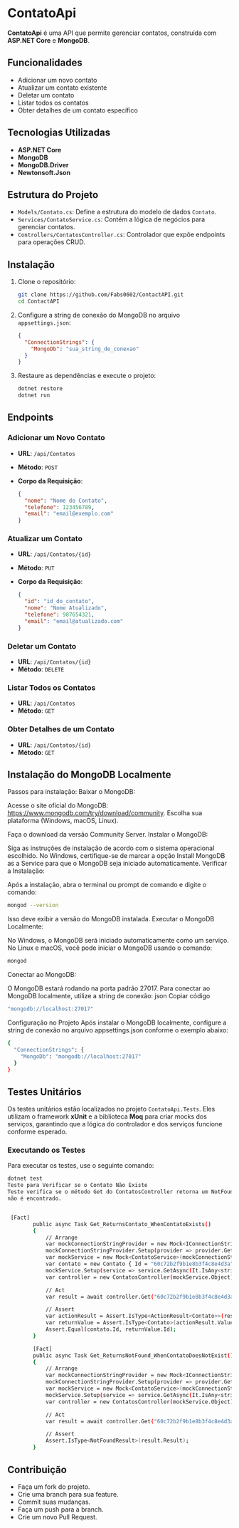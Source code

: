 # ContatoApi

**ContatoApi** é uma API que permite gerenciar contatos, construída com **ASP.NET Core** e **MongoDB**.

## Funcionalidades

- Adicionar um novo contato
- Atualizar um contato existente
- Deletar um contato
- Listar todos os contatos
- Obter detalhes de um contato específico

## Tecnologias Utilizadas

- **ASP.NET Core**
- **MongoDB**
- **MongoDB.Driver**
- **Newtonsoft.Json**

## Estrutura do Projeto

- `Models/Contato.cs`: Define a estrutura do modelo de dados `Contato`.
- `Services/ContatoService.cs`: Contém a lógica de negócios para gerenciar contatos.
- `Controllers/ContatosController.cs`: Controlador que expõe endpoints para operações CRUD.

## Instalação


1. Clone o repositório:

    ```sh
    git clone https://github.com/Fabs0602/ContactAPI.git
    cd ContactAPI
    ```

2. Configure a string de conexão do MongoDB no arquivo `appsettings.json`:

    ```json
    {
      "ConnectionStrings": {
        "MongoDb": "sua_string_de_conexao"
      }
    }
    ```

3. Restaure as dependências e execute o projeto:

    ```sh
    dotnet restore
    dotnet run
    ```

## Endpoints

### Adicionar um Novo Contato

- **URL**: `/api/Contatos`
- **Método**: `POST`
- **Corpo da Requisição**:

    ```json
    {
      "nome": "Nome do Contato",
      "telefone": 123456789,
      "email": "email@exemplo.com"
    }
    ```

### Atualizar um Contato

- **URL**: `/api/Contatos/{id}`
- **Método**: `PUT`
- **Corpo da Requisição**:

    ```json
    {
      "id": "id_do_contato",
      "nome": "Nome Atualizado",
      "telefone": 987654321,
      "email": "email@atualizado.com"
    }
    ```

### Deletar um Contato

- **URL**: `/api/Contatos/{id}`
- **Método**: `DELETE`

### Listar Todos os Contatos

- **URL**: `/api/Contatos`
- **Método**: `GET`

### Obter Detalhes de um Contato

- **URL**: `/api/Contatos/{id}`
- **Método**: `GET`

## Instalação do MongoDB Localmente

Passos para instalação:
Baixar o MongoDB:

Acesse o site oficial do MongoDB: https://www.mongodb.com/try/download/community.
Escolha sua plataforma (Windows, macOS, Linux).

Faça o download da versão Community Server.
Instalar o MongoDB:

Siga as instruções de instalação de acordo com o sistema operacional escolhido.
No Windows, certifique-se de marcar a opção Install MongoDB as a Service para que o MongoDB seja iniciado automaticamente.
Verificar a Instalação:

Após a instalação, abra o terminal ou prompt de comando e digite o comando:

```sh
mongod --version
```
Isso deve exibir a versão do MongoDB instalada.
Executar o MongoDB Localmente:

No Windows, o MongoDB será iniciado automaticamente como um serviço. No Linux e macOS, você pode iniciar o MongoDB usando o comando:

 ```sh
mongod
```

Conectar ao MongoDB:

O MongoDB estará rodando na porta padrão 27017. Para conectar ao MongoDB localmente, utilize a string de conexão:
json
Copiar código
```sh
"mongodb://localhost:27017"
```
Configuração no Projeto
Após instalar o MongoDB localmente, configure a string de conexão no arquivo appsettings.json conforme o exemplo abaixo:

```sh
{
  "ConnectionStrings": {
    "MongoDb": "mongodb://localhost:27017"
  }
}
```

## Testes Unitários

Os testes unitários estão localizados no projeto `ContatoApi.Tests`. Eles utilizam o framework **xUnit** e a biblioteca **Moq** para criar mocks dos serviços, garantindo que a lógica do controlador e dos serviços funcione conforme esperado.

### Executando os Testes

Para executar os testes, use o seguinte comando:

```sh
dotnet test
Teste para Verificar se o Contato Não Existe
Teste verifica se o método Get do ContatosController retorna um NotFoundResult quando o contato
não é encontrado.


 [Fact]
        public async Task Get_ReturnsContato_WhenContatoExists()
        {
            // Arrange
            var mockConnectionStringProvider = new Mock<IConnectionStringProvider>();
            mockConnectionStringProvider.Setup(provider => provider.GetConnectionString("MongoDb")).Returns("mongodb://localhost:27017");
            var mockService = new Mock<ContatoService>(mockConnectionStringProvider.Object);
            var contato = new Contato { Id = "60c72b2f9b1e8b3f4c8e4d3a", Nome = "Teste", Telefone = 123456789, Email = "teste@exemplo.com" };
            mockService.Setup(service => service.GetAsync(It.IsAny<string>())).ReturnsAsync(contato);
            var controller = new ContatosController(mockService.Object);

            // Act
            var result = await controller.Get("60c72b2f9b1e8b3f4c8e4d3a");

            // Assert
            var actionResult = Assert.IsType<ActionResult<Contato>>(result);
            var returnValue = Assert.IsType<Contato>(actionResult.Value);
            Assert.Equal(contato.Id, returnValue.Id);
        }

        [Fact]
        public async Task Get_ReturnsNotFound_WhenContatoDoesNotExist()
        {
            // Arrange
            var mockConnectionStringProvider = new Mock<IConnectionStringProvider>();
            mockConnectionStringProvider.Setup(provider => provider.GetConnectionString("MongoDb")).Returns("mongodb://localhost:27017");
            var mockService = new Mock<ContatoService>(mockConnectionStringProvider.Object);
            mockService.Setup(service => service.GetAsync(It.IsAny<string>())).ReturnsAsync((Contato)null);
            var controller = new ContatosController(mockService.Object);

            // Act
            var result = await controller.Get("60c72b2f9b1e8b3f4c8e4d3a");

            // Assert
            Assert.IsType<NotFoundResult>(result.Result);
        }
```

## Contribuição
 - Faça um fork do projeto.
 - Crie uma branch para sua feature.
 - Commit suas mudanças.
 - Faça um push para a branch.
 - Crie um novo Pull Request.
